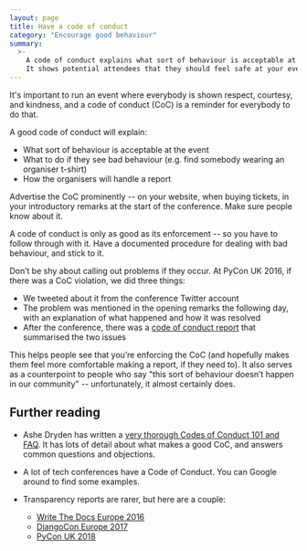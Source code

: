 ```yaml
---
layout: page
title: Have a code of conduct
category: "Encourage good behaviour"
summary:
  >-
    A code of conduct explains what sort of behaviour is acceptable at your event, how violations will be dealt with, and how to report a problem.
    It shows potential attendees that they should feel safe at your event.
---
```


It's important to run an event where everybody is shown respect, courtesy, and kindness, and a code of conduct (CoC) is a reminder for everybody to do that.

A good code of conduct will explain:

*   What sort of behaviour is acceptable at the event
*   What to do if they see bad behaviour (e.g. find somebody wearing an organiser t-shirt)
*   How the organisers will handle a report

Advertise the CoC prominently -- on your website, when buying tickets, in your introductory remarks at the start of the conference.
Make sure people know about it.

A code of conduct is only as good as its enforcement -- so you have to follow through with it.
Have a documented procedure for dealing with bad behaviour, and stick to it.

Don’t be shy about calling out problems if they occur.
At PyCon UK 2016, if there was a CoC violation, we did three things:

-   We tweeted about it from the conference Twitter account
-   The problem was mentioned in the opening remarks the following day, with an explanation of what happened and how it was resolved
-   After the conference, there was a [code of conduct report](https://2016.pyconuk.org/news/20160919-coc/) that summarised the two issues

This helps people see that you’re enforcing the CoC (and hopefully makes them feel more comfortable making a report, if they need to).
It also serves as a counterpoint to people who say "this sort of behaviour doesn’t happen in our community" -- unfortunately, it almost certainly does.

## Further reading

*   Ashe Dryden has written a [very thorough Codes of Conduct 101 and FAQ](https://www.ashedryden.com/blog/codes-of-conduct-101-faq).
    It has lots of detail about what makes a good CoC, and answers common questions and objections.

*   A lot of tech conferences have a Code of Conduct.
    You can Google around to find some examples.

*   Transparency reports are rarer, but here are a couple:

    -   [Write The Docs Europe 2016](http://www.writethedocs.org/conf/eu/2016/news/code-of-conduct-report/)
    -   [DjangoCon Europe 2017](https://2017.djangocon.eu/code-of-conduct-transparency-report/)
    -   [PyCon UK 2018](https://2018.pyconuk.org/code-conduct/transparency-report/)